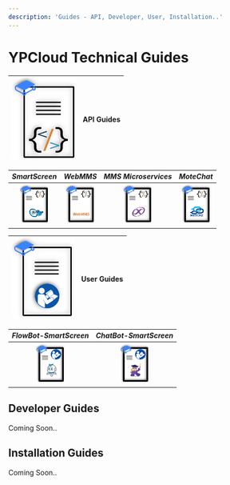 ```yaml
---
description: 'Guides - API, Developer, User, Installation..'
---
```


# YPCloud Technical Guides

| ![](.gitbook/assets/gb_api_g128x164.png) | **API Guides** |
| ---: | :--- |


| _SmartScreen_ | _WebMMS_ | _MMS Microservices_ | _MoteChat_ |
| :---: | :---: | :---: | :---: |
| [![](.gitbook/assets/ss_api_g60x82.png)](https://gitbook.ypcloud.com/smartscreen-api-guide) | [![](.gitbook/assets/webmms_api_g60x82.png)](https://gitbook.ypcloud.com/webmms-api-guide) | [![](.gitbook/assets/mms_api_g60x82.png)](https://gitbook.ypcloud.com/mms-microservices-api-guide) | [![](.gitbook/assets/mc_api_g60x82.png)](https://gitbook.ypcloud.com/motechat-api-guide) |

 

| ![](.gitbook/assets/gb_user_man_125x164.png) | **User Guides** |
| ---: | :--- |


| _FlowBot-SmartScreen_ | _ChatBot-SmartScreen_ |
| :---: | :---: |
| [![](.gitbook/assets/fb_ss_usr_man60x82.png)](https://gitbook.ypcloud.com/flowbot-for-smartscreen) | [![](.gitbook/assets/cb_ss_usr_man60x82.png)](https://gitbook.ypcloud.com/chatbot-for-smartscreen) |

## Developer Guides

Coming Soon..

## Installation Guides

Coming Soon..

